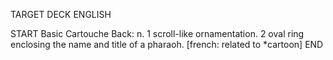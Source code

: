 TARGET DECK
ENGLISH

START
Basic
Cartouche
Back: n. 1 scroll-like ornamentation. 2 oval ring enclosing the name and title of a pharaoh. [french: related to *cartoon]
END
